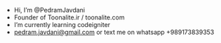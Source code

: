 - Hi, I’m @PedramJavdani
- Founder of Toonalite.ir / toonalite.com 
- I’m currently learning codeigniter
- pedram.javdani@gmail.com or text me on whatsapp +989173839353 

<!---
PedramJavdani/PedramJavdani is a ✨ special ✨ repository because its `README.md` (this file) appears on your GitHub profile.
You can click the Preview link to take a look at your changes.
--->
